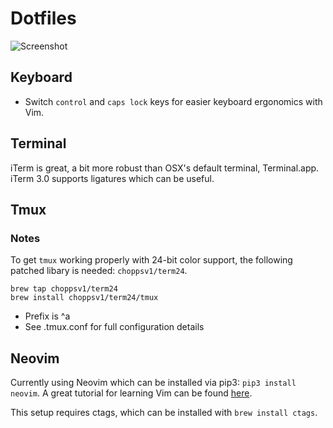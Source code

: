 # Dotfiles

![Screenshot](https://raw.githubusercontent.com/civiclabsconsulting/dotfiles/master/screenshot.png)

## Keyboard

* Switch `control` and `caps lock` keys for easier keyboard ergonomics with Vim.

## Terminal

iTerm is great, a bit more robust than OSX's default terminal, Terminal.app. iTerm 3.0 supports ligatures which can be useful.

## Tmux

### Notes

To get `tmux` working properly with 24-bit color support, the following patched libary is needed: `choppsv1/term24`.

```
brew tap choppsv1/term24
brew install choppsv1/term24/tmux
```

* Prefix is ^a
* See .tmux.conf for full configuration details

## Neovim

Currently using Neovim which can be installed via pip3: `pip3 install neovim`. A great tutorial for learning Vim can be found [here](http://yannesposito.com/Scratch/en/blog/Learn-Vim-Progressively/).

This setup requires ctags, which can be installed with `brew install ctags`.
